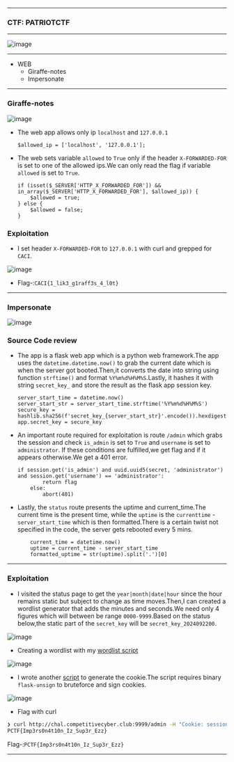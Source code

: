 --------------

### CTF: PATRIOTCTF

--------------

![image](https://github.com/user-attachments/assets/ba12119a-dda7-4411-9c7e-f30e71a1bae6)

--------------

- WEB
  - Giraffe-notes
  - Impersonate

----------------

### Giraffe-notes

![image](https://github.com/user-attachments/assets/5c8b0a94-9240-4e01-8ba9-bc00be6f27cb)

- The web app allows only ip `localhost` and `127.0.0.1`

      $allowed_ip = ['localhost', '127.0.0.1'];

- The web sets variable `allowed` to `True` only if the header `X-FORWARDED-FOR` is set to one of the allowed ips.We can only read the flag if variable `allowed` is set to `True`.
  
      if (isset($_SERVER['HTTP_X_FORWARDED_FOR']) && in_array($_SERVER['HTTP_X_FORWARDED_FOR'], $allowed_ip)) {
          $allowed = true;
      } else {
          $allowed = false;
      }

### Exploitation

- I set header `X-FORWARDED-FOR` to `127.0.0.1` with curl and grepped for `CACI`.

![image](https://github.com/user-attachments/assets/2252e997-f009-48e5-84f1-189d18c1dfcb)

- Flag-:```CACI{1_lik3_g1raff3s_4_l0t}```


-----------------

### Impersonate

![image](https://github.com/user-attachments/assets/01003049-3c72-408b-ad2d-e7620ef2bb49)

### Source Code review

- The app is a flask web app which is a python web framework.The app uses the `datetime.datetime.now()` to grab the current date which is when the server got booted.Then,it converts the date into string using function `strftime()` and format `%Y%m%d%H%M%S`.Lastly, it hashes it with string `secret_key_` and store the result as the flask app session key.

      server_start_time = datetime.now()
      server_start_str = server_start_time.strftime('%Y%m%d%H%M%S')
      secure_key = hashlib.sha256(f'secret_key_{server_start_str}'.encode()).hexdigest()
      app.secret_key = secure_key

- An important route required for exploitation is route `/admin` which grabs the session and check `is_admin` is set to `True` and `username` is set to `administrator`. If these conditions are
fulfilled,we get flag and if it appears otherwise.We get a 401 error.

      if session.get('is_admin') and uuid.uuid5(secret, 'administrator') and session.get('username') == 'administrator':
              return flag
          else:
              abort(401)
- Lastly, the `status` route presents the uptime and current_time.The current time is the present time, while the `uptime` is the `currenttime` - `server_start_time` which is then formatted.There is a certain twist not specified in the code, the server gets rebooted every 5 mins.

          current_time = datetime.now()
          uptime = current_time - server_start_time
          formatted_uptime = str(uptime).split('.')[0]

-------------------

### Exploitation

- I visited the status page to get the `year|month|date|hour` since the hour remains static but subject to change as time moves.Then,I can created a wordlist generator that adds the minutes and seconds.We need only 4 figures which will between be range `0000-9999`.Based on the status below,the static part of the `secret_key` will be `secret_key_2024092200`.

 ![image](https://github.com/user-attachments/assets/6d0b86ff-658a-4e62-bf4a-d180a3078ef5)

- Creating a wordlist with my [wordlist script](https://github.com/SENSEiXENUS/senseixenus.github.io/blob/main/posts/ctf/patriotctf/script/Impersonate/wordlist.py)

![image](https://github.com/user-attachments/assets/e0b1b189-9456-4c9c-817a-3c98d0401779)

- I wrote another [script](https://github.com/SENSEiXENUS/senseixenus.github.io/blob/main/posts/ctf/patriotctf/script/Impersonate/exploit.py) to generate the cookie.The script requires binary `flask-unsign` to bruteforce and sign cookies.

![image](https://github.com/user-attachments/assets/c8249c2f-0355-4d91-8f9f-f73e636567ed)

- Flag with curl
```bash
❯ curl http://chal.competitivecyber.club:9999/admin -H "Cookie: session=eyJpc19hZG1pbiI6dHJ1ZSwidWlkIjoiODMwYjliZTktODUyYy01ZjU3LWIzMDYtNzEyODY3YjJkYTE5IiwidXNlcm5hbWUiOiJhZG1pbmlzdHJhdG9yIn0.Zu9jzw.LxIT56wJkC5TbhcVb2E608vHwIw"
PCTF{Imp3rs0n4t10n_Iz_Sup3r_Ezz}
```
Flag-:```PCTF{Imp3rs0n4t10n_Iz_Sup3r_Ezz}```

--------------------------

